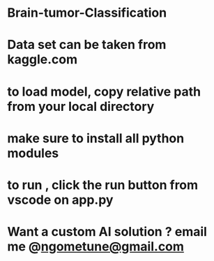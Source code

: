 # Brain-tumor-Classification
# Data set can be taken from kaggle.com
# to load model, copy relative path from your local directory
# make sure to install all python modules 
# to run , click the run button from vscode on app.py
# Want a custom AI solution ? email me @ngometune@gmail.com
